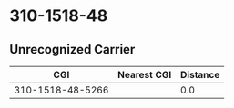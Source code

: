# 310-1518-48
## Unrecognized Carrier


| CGI | Nearest CGI | Distance |
|-----|-------------|----------|
| 310-1518-48-5266 |  | 0.0 |
